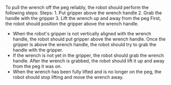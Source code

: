 To pull the wrench off the peg reliably, the robot should perform the following steps:
   Steps: 1. Put gripper above the wrench handle  2. Grab the handle with the gripper  3. Lift the wrench up and away from the peg
   First, the robot should position the gripper above the wrench handle.
   - When the robot's gripper is not vertically aligned with the wrench handle, the robot should put gripper above the wrench handle.
   Once the gripper is above the wrench handle, the robot should try to grab the handle with the gripper.
   - If the wrench is not yet in the gripper, the robot should grab the wrench handle.
   After the wrench is grabbed, the robot should lift it up and away from the peg it was on.
   - When the wrench has been fully lifted and is no longer on the peg, the robot should stop lifting and move the wrench away.